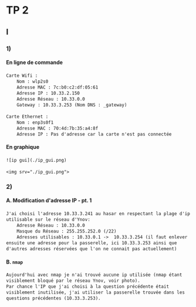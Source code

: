 # TP 2

## I

### 1)

#### En ligne de commande

    Carte Wifi :
        Nom : wlp2s0
        Adresse MAC : 7c:b0:c2:df:05:61
        Adresse IP : 10.33.2.150
        Adresse Réseau : 10.33.0.0
        Gateway : 10.33.3.253 (Nom DNS : _gateway)

    Carte Ethernet :
        Nom : enp3s0f1
        Adresse MAC : 70:4d:7b:35:a4:8f
        Adresse IP : Pas d'adresse car la carte n'est pas connectée

#### En graphique

    ![ip gui](./ip_gui.png)

    <img srv="./ip_gui.png">

### 2)

#### A. Modification d'adresse IP - pt. 1

    J'ai choisi l'adresse 10.33.3.241 au hasar en respectant la plage d'ip utilisable sur le réseau d'Ynov:
        Adresse Réseau : 10.33.0.0
        Masque du Réseau : 255.255.252.0 (/22)
        Adresses utilisables : 10.33.0.1 ->  10.33.3.254 (il faut enlever ensuite une adresse pour la passerelle, ici 10.33.3.253 ainsi que d'autres adresses réservées que l'on ne connait pas actuellement)

#### B. `nmap`

    Aujourd'hui avec nmap je n'ai trouvé aucune ip utilisée (nmap étant visiblement bloqué par le réseau Ynov, voir photo).
    Par chance l'IP que j'ai choisi à la question précédente était visiblement inutilisée, j'ai utiliser la passerelle trouvée dans les questions précédentes (10.33.3.253).

